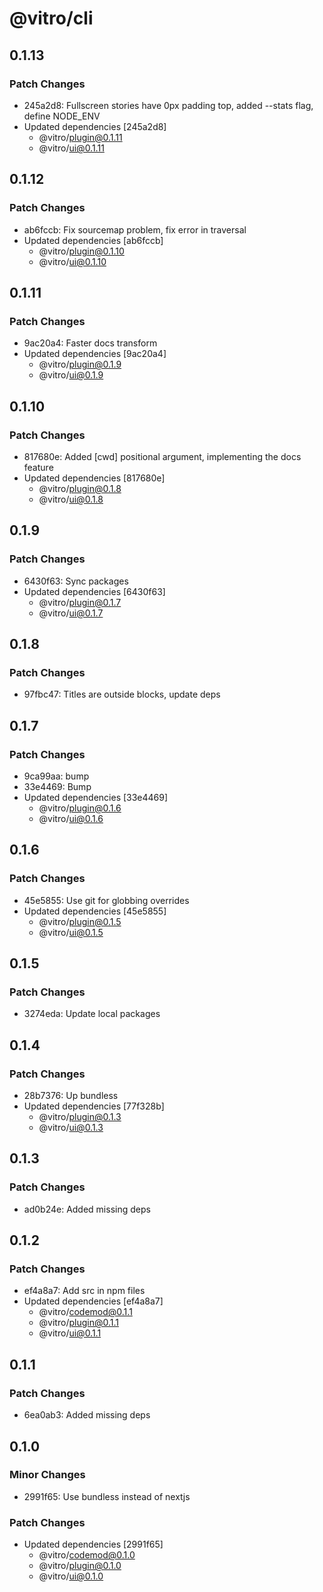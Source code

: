 # @vitro/cli

## 0.1.13

### Patch Changes

- 245a2d8: Fullscreen stories have 0px padding top, added --stats flag, define NODE_ENV
- Updated dependencies [245a2d8]
  - @vitro/plugin@0.1.11
  - @vitro/ui@0.1.11

## 0.1.12

### Patch Changes

- ab6fccb: Fix sourcemap problem, fix error in traversal
- Updated dependencies [ab6fccb]
  - @vitro/plugin@0.1.10
  - @vitro/ui@0.1.10

## 0.1.11

### Patch Changes

- 9ac20a4: Faster docs transform
- Updated dependencies [9ac20a4]
  - @vitro/plugin@0.1.9
  - @vitro/ui@0.1.9

## 0.1.10

### Patch Changes

- 817680e: Added [cwd] positional argument, implementing the docs feature
- Updated dependencies [817680e]
  - @vitro/plugin@0.1.8
  - @vitro/ui@0.1.8

## 0.1.9

### Patch Changes

- 6430f63: Sync packages
- Updated dependencies [6430f63]
  - @vitro/plugin@0.1.7
  - @vitro/ui@0.1.7

## 0.1.8

### Patch Changes

- 97fbc47: Titles are outside blocks, update deps

## 0.1.7

### Patch Changes

- 9ca99aa: bump
- 33e4469: Bump
- Updated dependencies [33e4469]
  - @vitro/plugin@0.1.6
  - @vitro/ui@0.1.6

## 0.1.6

### Patch Changes

- 45e5855: Use git for globbing overrides
- Updated dependencies [45e5855]
  - @vitro/plugin@0.1.5
  - @vitro/ui@0.1.5

## 0.1.5

### Patch Changes

- 3274eda: Update local packages

## 0.1.4

### Patch Changes

- 28b7376: Up bundless
- Updated dependencies [77f328b]
  - @vitro/plugin@0.1.3
  - @vitro/ui@0.1.3

## 0.1.3

### Patch Changes

- ad0b24e: Added missing deps

## 0.1.2

### Patch Changes

- ef4a8a7: Add src in npm files
- Updated dependencies [ef4a8a7]
  - @vitro/codemod@0.1.1
  - @vitro/plugin@0.1.1
  - @vitro/ui@0.1.1

## 0.1.1

### Patch Changes

- 6ea0ab3: Added missing deps

## 0.1.0

### Minor Changes

- 2991f65: Use bundless instead of nextjs

### Patch Changes

- Updated dependencies [2991f65]
  - @vitro/codemod@0.1.0
  - @vitro/plugin@0.1.0
  - @vitro/ui@0.1.0
